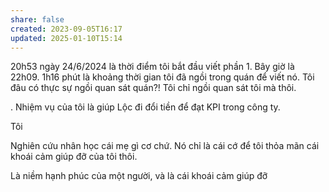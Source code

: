 ```yaml
---
share: false
created: 2023-09-05T16:17
updated: 2025-01-10T15:14
---
```

20h53 ngày 24/6/2024 là thời điểm tôi bắt đầu viết phần 1. Bây giờ là 22h09. 1h16 phút là khoảng thời gian tôi đã ngồi trong quán để viết nó. Tôi đâu có thực sự ngồi quan sát quán?! Tôi chỉ ngồi quan sát tôi mà thôi.  
  
. Nhiệm vụ của tôi là giúp Lộc đi đổi tiền để đạt KPI trong công ty.  
  
Tôi  
  
Nghiên cứu nhân học cái mẹ gì cơ chứ. Nó chỉ là cái cớ để tôi thỏa mãn cái khoái cảm giúp đỡ của tôi thôi.  
  
Là niềm hạnh phúc của một người, và là cái khoái cảm giúp đỡ

